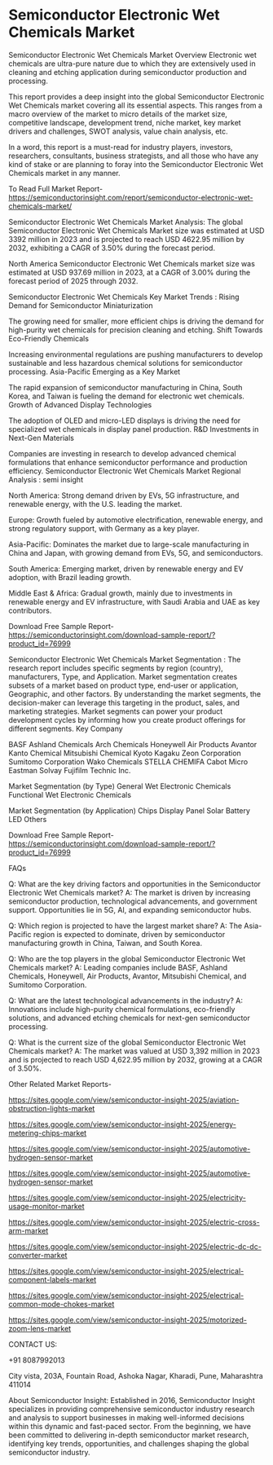 <h1>Semiconductor Electronic Wet Chemicals Market</h1>
Semiconductor Electronic Wet Chemicals Market Overview
Electronic wet chemicals are ultra-pure nature due to which they are extensively used in cleaning and etching application during semiconductor production and processing.

This report provides a deep insight into the global Semiconductor Electronic Wet Chemicals market covering all its essential aspects. This ranges from a macro overview of the market to micro details of the market size, competitive landscape, development trend, niche market, key market drivers and challenges, SWOT analysis, value chain analysis, etc.

In a word, this report is a must-read for industry players, investors, researchers, consultants, business strategists, and all those who have any kind of stake or are planning to foray into the Semiconductor Electronic Wet Chemicals market in any manner.

To Read Full Market Report-
https://semiconductorinsight.com/report/semiconductor-electronic-wet-chemicals-market/

Semiconductor Electronic Wet Chemicals Market Analysis:
The global Semiconductor Electronic Wet Chemicals Market size was estimated at USD 3392 million in 2023 and is projected to reach USD 4622.95 million by 2032, exhibiting a CAGR of 3.50% during the forecast period.

North America Semiconductor Electronic Wet Chemicals market size was estimated at USD 937.69 million in 2023, at a CAGR of 3.00% during the forecast period of 2025 through 2032.

Semiconductor Electronic Wet Chemicals Key Market Trends :
Rising Demand for Semiconductor Miniaturization

The growing need for smaller, more efficient chips is driving the demand for high-purity wet chemicals for precision cleaning and etching.
Shift Towards Eco-Friendly Chemicals

Increasing environmental regulations are pushing manufacturers to develop sustainable and less hazardous chemical solutions for semiconductor processing.
Asia-Pacific Emerging as a Key Market

The rapid expansion of semiconductor manufacturing in China, South Korea, and Taiwan is fueling the demand for electronic wet chemicals.
Growth of Advanced Display Technologies

The adoption of OLED and micro-LED displays is driving the need for specialized wet chemicals in display panel production.
R&D Investments in Next-Gen Materials

Companies are investing in research to develop advanced chemical formulations that enhance semiconductor performance and production efficiency.
Semiconductor Electronic Wet Chemicals Market Regional Analysis :
semi insight

North America:
Strong demand driven by EVs, 5G infrastructure, and renewable energy, with the U.S. leading the market.

Europe:
Growth fueled by automotive electrification, renewable energy, and strong regulatory support, with Germany as a key player.

Asia-Pacific:
Dominates the market due to large-scale manufacturing in China and Japan, with growing demand from EVs, 5G, and semiconductors.

South America:
Emerging market, driven by renewable energy and EV adoption, with Brazil leading growth.

Middle East & Africa:
Gradual growth, mainly due to investments in renewable energy and EV infrastructure, with Saudi Arabia and UAE as key contributors.

Download Free Sample Report-
https://semiconductorinsight.com/download-sample-report/?product_id=76999

Semiconductor Electronic Wet Chemicals Market Segmentation :
The research report includes specific segments by region (country), manufacturers, Type, and Application. Market segmentation creates subsets of a market based on product type, end-user or application, Geographic, and other factors. By understanding the market segments, the decision-maker can leverage this targeting in the product, sales, and marketing strategies. Market segments can power your product development cycles by informing how you create product offerings for different segments.
Key Company

BASF
Ashland Chemicals
Arch Chemicals
Honeywell
Air Products
Avantor
Kanto Chemical
Mitsubishi Chemical
Kyoto Kagaku
Zeon Corporation
Sumitomo Corporation
Wako Chemicals
STELLA CHEMIFA
Cabot Micro
Eastman
Solvay
Fujifilm
Technic Inc.

Market Segmentation (by Type)
General Wet Electronic Chemicals
Functional Wet Electronic Chemicals

Market Segmentation (by Application)
Chips
Display Panel
Solar Battery
LED
Others

Download Free Sample Report-
https://semiconductorinsight.com/download-sample-report/?product_id=76999

FAQs


Q: What are the key driving factors and opportunities in the Semiconductor Electronic Wet Chemicals market?
A: The market is driven by increasing semiconductor production, technological advancements, and government support. Opportunities lie in 5G, AI, and expanding semiconductor hubs.

Q: Which region is projected to have the largest market share?
A: The Asia-Pacific region is expected to dominate, driven by semiconductor manufacturing growth in China, Taiwan, and South Korea.

Q: Who are the top players in the global Semiconductor Electronic Wet Chemicals market?
A: Leading companies include BASF, Ashland Chemicals, Honeywell, Air Products, Avantor, Mitsubishi Chemical, and Sumitomo Corporation.

Q: What are the latest technological advancements in the industry?
A: Innovations include high-purity chemical formulations, eco-friendly solutions, and advanced etching chemicals for next-gen semiconductor processing.

Q: What is the current size of the global Semiconductor Electronic Wet Chemicals market?
A: The market was valued at USD 3,392 million in 2023 and is projected to reach USD 4,622.95 million by 2032, growing at a CAGR of 3.50%.

Other Related Market Reports-

https://sites.google.com/view/semiconductor-insight-2025/aviation-obstruction-lights-market

https://sites.google.com/view/semiconductor-insight-2025/energy-metering-chips-market

https://sites.google.com/view/semiconductor-insight-2025/automotive-hydrogen-sensor-market

https://sites.google.com/view/semiconductor-insight-2025/automotive-hydrogen-sensor-market

https://sites.google.com/view/semiconductor-insight-2025/electricity-usage-monitor-market

https://sites.google.com/view/semiconductor-insight-2025/electric-cross-arm-market

https://sites.google.com/view/semiconductor-insight-2025/electric-dc-dc-converter-market

https://sites.google.com/view/semiconductor-insight-2025/electrical-component-labels-market

https://sites.google.com/view/semiconductor-insight-2025/electrical-common-mode-chokes-market

https://sites.google.com/view/semiconductor-insight-2025/motorized-zoom-lens-market

CONTACT US:

+91 8087992013

City vista, 203A, Fountain Road, Ashoka Nagar, Kharadi, Pune, Maharashtra 411014

About Semiconductor Insight:
Established in 2016, Semiconductor Insight specializes in providing comprehensive semiconductor industry research and analysis to support businesses in making well-informed decisions within this dynamic and fast-paced sector. From the beginning, we have been committed to delivering in-depth semiconductor market research, identifying key trends, opportunities, and challenges shaping the global semiconductor industry.
